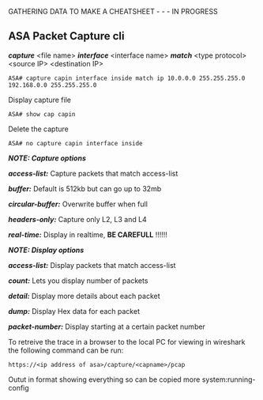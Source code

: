 
GATHERING DATA TO MAKE A CHEATSHEET - - - IN PROGRESS


## ASA Packet Capture cli ##

***capture*** \<file name\> ***interface*** \<interface name\> ***match*** \<type protocol\> \<source IP\> \<destination IP\>
```
ASA# capture capin interface inside match ip 10.0.0.0 255.255.255.0 192.168.0.0 255.255.255.0
```
Display capture file
```
ASA# show cap capin
```
Delete the capture
```
ASA# no capture capin interface inside
```

***NOTE: Capture options***

***access-list:*** Capture packets that match access-list

***buffer:*** Default is 512kb but can go up to 32mb

***circular-buffer:*** Overwrite buffer when full

***headers-only:*** Capture only L2, L3 and L4

***real-time:*** Display in realtime, **BE CAREFULL** !!!!!!


***NOTE: Display options***

***access-list:*** Display packets that match access-list

***count:*** Lets you display number of packets

***detail:*** Display more details about each packet

***dump:*** Display Hex data for each packet

***packet-number:*** Display starting at a certain packet number


To retreive the trace in a browser to the local PC for viewing in wireshark the following command can be run:
```
https://<ip address of asa>/capture/<capname>/pcap
```

Outut in format showing everything so can be copied
more system:running-config

